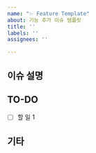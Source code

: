 ```yaml
---
name: "✨ Feature Template"
about: 기능 추가 이슈 템플릿
title: ''
labels: ''
assignees: ''

---
```


## 이슈 설명

<!-- 이슈에 관한 설명 -->

## TO-DO

- [ ] 할 일 1

## 기타

<!-- 🎻 -->
